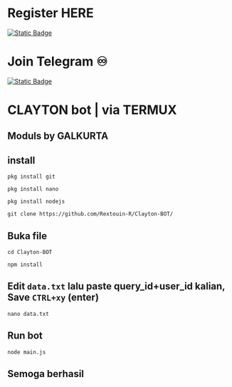 # Register HERE
[![Static Badge](https://img.shields.io/badge/Telegram-Bot%20Link-Link?style=for-the-badge&logo=Telegram&logoColor=white&logoSize=auto&color=blue)](        )

# Join Telegram  ♾︎ 
[![Static Badge](https://img.shields.io/badge/Telegram-Airdrop◾unlimited-Link?style=for-the-badge&logo=Telegram&logoColor=white&logoSize=auto&color=blue)](https://t.me/UNLXairdop)



# CLAYTON bot | via TERMUX 

## Moduls by GALKURTA 

## install 
```
pkg install git
```
```
pkg install nano
```
```
pkg install nodejs
```
```
git clone https://github.com/Rextouin-R/Clayton-BOT/
```
## Buka file
```
cd Clayton-BOT
```
```
npm install
```
## Edit `data.txt` lalu paste query_id+user_id kalian, Save `CTRL+xy` (enter) 
```
nano data.txt
```
## Run bot
```
node main.js
```
## Semoga berhasil 
